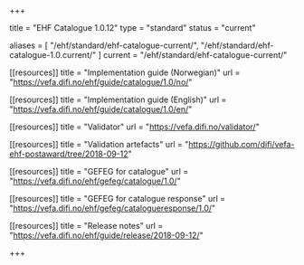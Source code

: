 +++

title = "EHF Catalogue 1.0.12"
type = "standard"
status = "current"

aliases = [ "/ehf/standard/ehf-catalogue-current/", "/ehf/standard/ehf-catalogue-1.0.current/" ]
current = "/ehf/standard/ehf-catalogue-current/"

[[resources]]
title = "Implementation guide (Norwegian)"
url = "https://vefa.difi.no/ehf/guide/catalogue/1.0/no/"

[[resources]]
title = "Implementation guide (English)"
url = "https://vefa.difi.no/ehf/guide/catalogue/1.0/en/"

[[resources]]
title = "Validator"
url = "https://vefa.difi.no/validator/"

[[resources]]
title = "Validation artefacts"
url = "https://github.com/difi/vefa-ehf-postaward/tree/2018-09-12"

[[resources]]
title = "GEFEG for catalogue"
url = "https://vefa.difi.no/ehf/gefeg/catalogue/1.0/"

[[resources]]
title = "GEFEG for catalogue response"
url = "https://vefa.difi.no/ehf/gefeg/catalogueresponse/1.0/"

[[resources]]
title = "Release notes"
url = "https://vefa.difi.no/ehf/guide/release/2018-09-12/"

+++
